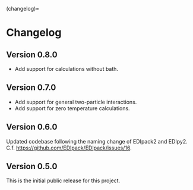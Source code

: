 (changelog)=

# Changelog

## Version 0.8.0

* Add support for calculations without bath.

## Version 0.7.0

* Add support for general two-particle interactions.
* Add support for zero temperature calculations.

## Version 0.6.0

Updated codebase following the naming change of EDIpack2 and EDIpy2.
C.f. https://github.com/EDIpack/EDIpack/issues/16.

## Version 0.5.0

This is the initial public release for this project.
